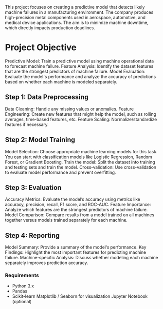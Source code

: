 This project focuses on creating a predictive model that detects likely machine failures in a manufacturing environment. The company produces high-precision metal components used in aerospace, automotive, and medical device applications. The aim is to minimize machine downtime, which directly impacts production deadlines.

# Project Objective
Predictive Model: Train a predictive model using machine operational data to forecast machine failure.
Feature Analysis: Identify the dataset features that are the strongest predictors of machine failure.
Model Evaluation: Evaluate the model's performance and analyze the accuracy of predictions based on whether each machine is modeled separately.

## Step 1: Data Preprocessing
Data Cleaning: Handle any missing values or anomalies.
Feature Engineering: Create new features that might help the model, such as rolling averages, time-based features, etc.
Feature Scaling: Normalize/standardize features if necessary.

## Step 2: Model Training
Model Selection: Choose appropriate machine learning models for this task. You can start with classification models like Logistic Regression, Random Forest, or Gradient Boosting.
Train the model: Split the dataset into training and testing sets and train the model.
Cross-validation: Use cross-validation to evaluate model performance and prevent overfitting.
## Step 3: Evaluation
Accuracy Metrics: Evaluate the model’s accuracy using metrics like accuracy, precision, recall, F1 score, and ROC-AUC.
Feature Importance: Analyze which features are the strongest predictors of machine failure.
Model Comparison: Compare results from a model trained on all machines together versus models trained separately for each machine.
## Step 4: Reporting
Model Summary: Provide a summary of the model's performance.
Key Findings: Highlight the most important features for predicting machine failure.
Machine-specific Analysis: Discuss whether modeling each machine separately improves prediction accuracy.
### Requirements
- Python 3.x
- Pandas
- Scikit-learn
Matplotlib / Seaborn for visualization
Jupyter Notebook (optional)
